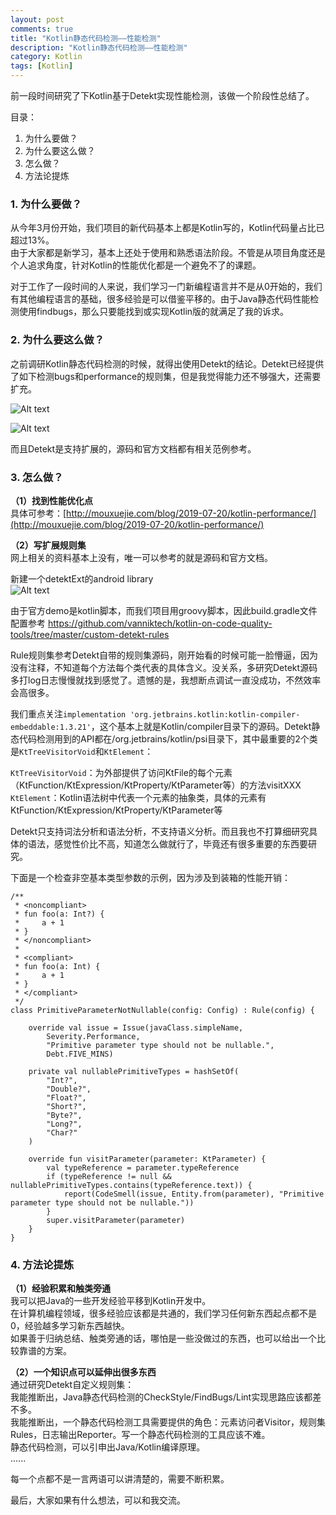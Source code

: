 ```yaml
---
layout: post
comments: true
title: "Kotlin静态代码检测——性能检测"
description: "Kotlin静态代码检测——性能检测"
category: Kotlin
tags: [Kotlin]
---
```


前一段时间研究了下Kotlin基于Detekt实现性能检测，该做一个阶段性总结了。

目录：        
1. 为什么要做？        
2. 为什么要这么做？        
3. 怎么做？        
4. 方法论提炼        

###  1. 为什么要做？

从今年3月份开始，我们项目的新代码基本上都是Kotlin写的，Kotlin代码量占比已超过13%。        
由于大家都是新学习，基本上还处于使用和熟悉语法阶段。不管是从项目角度还是个人追求角度，针对Kotlin的性能优化都是一个避免不了的课题。        

对于工作了一段时间的人来说，我们学习一门新编程语言并不是从0开始的，我们有其他编程语言的基础，很多经验是可以借鉴平移的。由于Java静态代码性能检测使用findbugs，那么只要能找到或实现Kotlin版的就满足了我的诉求。

###  2. 为什么要这么做？

之前调研Kotlin静态代码检测的时候，就得出使用Detekt的结论。Detekt已经提供了如下检测bugs和performance的规则集，但是我觉得能力还不够强大，还需要扩充。

![Alt text](./1566647124200.png)

![Alt text](./1566647145544.png)

而且Detekt是支持扩展的，源码和官方文档都有相关范例参考。

### 3. 怎么做？

**（1）找到性能优化点**        
具体可参考：[http://mouxuejie.com/blog/2019-07-20/kotlin-performance/](http://mouxuejie.com/blog/2019-07-20/kotlin-performance/)

**（2）写扩展规则集**        
网上相关的资料基本上没有，唯一可以参考的就是源码和官方文档。

新建一个detektExt的android library        
![Alt text](./1566649828759.png)

由于官方demo是kotlin脚本，而我们项目用groovy脚本，因此build.gradle文件配置参考        https://github.com/vanniktech/kotlin-on-code-quality-tools/tree/master/custom-detekt-rules

Rule规则集参考Detekt自带的规则集源码，刚开始看的时候可能一脸懵逼，因为没有注释，不知道每个方法每个类代表的具体含义。没关系，多研究Detekt源码多打log日志慢慢就找到感觉了。遗憾的是，我想断点调试一直没成功，不然效率会高很多。

我们重点关注`implementation 'org.jetbrains.kotlin:kotlin-compiler-embeddable:1.3.21'`，这个基本上就是Kotlin/compiler目录下的源码。Detekt静态代码检测用到的API都在/org.jetbrains/kotlin/psi目录下，其中最重要的2个类是`KtTreeVisitorVoid`和`KtElement`：

`KtTreeVisitorVoid`：为外部提供了访问KtFile的每个元素（KtFunction/KtExpression/KtProperty/KtParameter等）的方法visitXXX        
`KtElement`：Kotlin语法树中代表一个元素的抽象类，具体的元素有KtFunction/KtExpression/KtProperty/KtParameter等        

Detekt只支持词法分析和语法分析，不支持语义分析。而且我也不打算细研究具体的语法，感觉性价比不高，知道怎么做就行了，毕竟还有很多重要的东西要研究。

下面是一个检查非空基本类型参数的示例，因为涉及到装箱的性能开销：

    /**
	 * <noncompliant>
	 * fun foo(a: Int?) {
	 *     a + 1
	 * }
	 * </noncompliant>
	 *
	 * <compliant>
	 * fun foo(a: Int) {
	 *     a + 1
	 * }
	 * </compliant>
	 */
	class PrimitiveParameterNotNullable(config: Config) : Rule(config) {

	    override val issue = Issue(javaClass.simpleName,
	        Severity.Performance,
	        "Primitive parameter type should not be nullable.",
	        Debt.FIVE_MINS)

	    private val nullablePrimitiveTypes = hashSetOf(
	        "Int?",
	        "Double?",
	        "Float?",
	        "Short?",
	        "Byte?",
	        "Long?",
	        "Char?"
	    )

	    override fun visitParameter(parameter: KtParameter) {
	        val typeReference = parameter.typeReference
	        if (typeReference != null && nullablePrimitiveTypes.contains(typeReference.text)) {
	            report(CodeSmell(issue, Entity.from(parameter), "Primitive parameter type should not be nullable."))
	        }
	        super.visitParameter(parameter)
	    }
	}

### 4. 方法论提炼

**（1）经验积累和触类旁通**        
我可以把Java的一些开发经验平移到Kotlin开发中。        
在计算机编程领域，很多经验应该都是共通的，我们学习任何新东西起点都不是0，经验越多学习新东西越快。        
如果善于归纳总结、触类旁通的话，哪怕是一些没做过的东西，也可以给出一个比较靠谱的方案。        

**（2）一个知识点可以延伸出很多东西**        
通过研究Detekt自定义规则集：        
我能推断出，Java静态代码检测的CheckStyle/FindBugs/Lint实现思路应该都差不多。        
我能推断出，一个静态代码检测工具需要提供的角色：元素访问者Visitor，规则集Rules，日志输出Reporter。写一个静态代码检测的工具应该不难。        
静态代码检测，可以引申出Java/Kotlin编译原理。        
......        

每一个点都不是一言两语可以讲清楚的，需要不断积累。

最后，大家如果有什么想法，可以和我交流。

